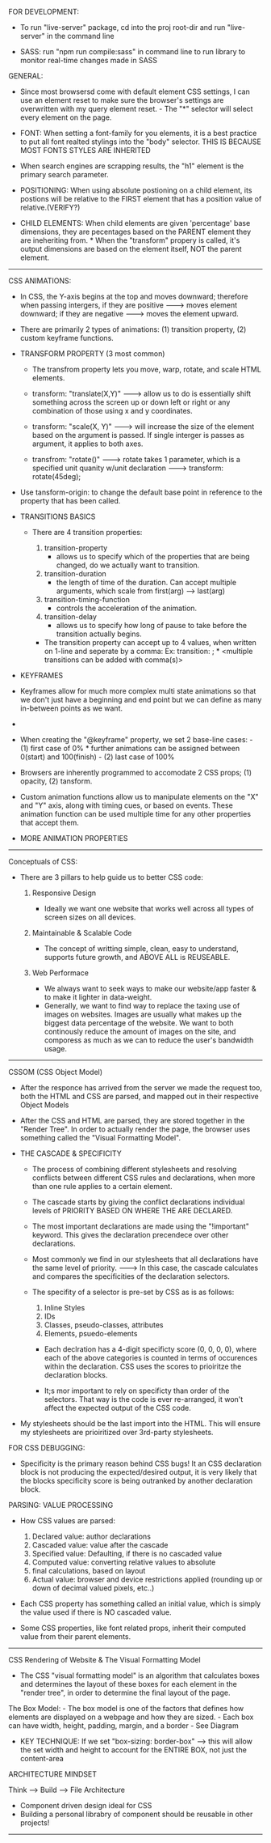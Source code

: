 FOR DEVELOPMENT:
- To run "live-server" package, cd into the proj root-dir and run "live-server" in the command line

- SASS: run "npm run compile:sass" in command line to run library to monitor real-time changes made in SASS



GENERAL:

- Since most browsersd come with default element CSS settings, I can use an element reset to make sure the browser's settings are overwritten with my query element reset. 
        - The "*" selector will select every element on the page.

- FONT: When setting a font-family for you elements, it is a best practice to put all font realted stylings into the "body" selector.  THIS IS BECAUSE MOST FONTS STYLES ARE INHERITED

- When search engines are scrapping results, the "h1" element is the primary search parameter.

- POSITIONING: When using absolute postioning on a child element, its postions will be relative to the FIRST element that has a position value of relative.(VERIFY?)

- CHILD ELEMENTS: When child elements are given 'percentage' base dimensions, they are pecentages based on the PARENT element they are ineheriting from.
        * When the "transform" propery is called, it's output dimensions are based on the element itself, NOT the parent element.





********************************************************************************************************************************************************************************

CSS ANIMATIONS:

* In CSS, the Y-axis begins at the top and moves downward; therefore when passing intergers, if they are positive ---> moves element downward; if they are 
negative ---> moves the element upward.

* There are primarily 2 types of animations: (1) transition property, (2) custom keyframe functions.

* TRANSFORM PROPERTY
    (3 most common)
    - The transfrom property lets you move, warp, rotate, and scale HTML elements.

    - transform: "translate(X,Y)" ---> allow us to do is essentially shift something across the screen up or down left or right or any combination of those using x and y coordinates.

    - transform: "scale(X, Y)" ---> will increase the size of the element based on the argument is passed. If single interger is passes as argument, it applies to both axes.

    - transfrom:  "rotate()" ---> rotate takes 1 parameter, which is a specified unit quanity w/unit declaration ---> transform: rotate(45deg);

* Use tansform-origin: to change the default base point in reference to the property that has been called.  


* TRANSITIONS BASICS
    - There are 4 transition properties:
        1. transition-property
            - allows us to specify which of the properties that are being changed, do we actually want to transition.
        2. transition-duration
            - the length of time of the duration. Can accept multiple arguments, which scale from first(arg) --> last(arg)  
        3. transition-timing-function
            -  controls the acceleration of the animation. 
        4. transition-delay
            - allows us to specify how long of pause to take before the transition actually begins. 

        * The transition property can accept up to 4 values, when written on 1-line and seperate by a comma:
            Ex:
                transition: <property><duration><timing-fx><delay>;
                                * <multiple transitions can be added with comma(s)>
                    

* KEYFRAMES

- Keyframes allow for much more complex multi state animations so that we don't just have a beginning and end point but we can define as many in-between points as we want.

- 

-  When creating the "@keyframe" property, we set 2 base-line cases:
        - (1) first case of 0%
            * further animations can be assigned between 0(start) and 100(finish)
        - (2) last case of 100%

- Browsers are inherently programmed to accomodate 2 CSS props; (1) opacity, (2) tansform.

- Custom animation functions allow us to manipulate elements on the "X" and "Y" axis, along with timing cues, or based on events.  These animation function can be used multiple time for any other properties that accept them.

* MORE ANIMATION PROPERTIES 

********************************************************************************************************************************************************************************

Conceptuals of CSS:

- There are 3 pillars to help guide us to better CSS code:
    1. Responsive Design
        - Ideally we want one website that works well across all types of screen sizes on all devices. 

    2. Maintainable & Scalable Code
        - The concept of writting simple, clean, easy to understand, supports future growth, and ABOVE ALL is REUSEABLE.

    3. Web Performace
        - We always want to seek ways to make our website/app faster & to make it lighter in data-weight.
        - Generally, we want to find way to replace the taxing use of images on websites. Images are usually what makes up the biggest data percentage of the website. We want to both continously reduce the amount of images on the site, and comporess as much as we can to reduce the user's bandwidth usage.

********************************************************************************************************************************************************************************


CSSOM (CSS Object Model)

- After the responce has arrived from the server we made the request too, both the HTML and CSS are parsed, and mapped out in their respective Object Models

- After the CSS and HTML are parsed, they are stored together in the "Render Tree". In order to actually render the page, the browser uses something called the "Visual Formatting Model".

* THE CASCADE & SPECIFICITY
    - The process of combining different stylesheets and resolving conflicts between different CSS rules and declarations, when more than one rule applies to a certain element. 

    - The cascade starts by giving the conflict declarations individual levels of PRIORITY BASED ON WHERE THE ARE DECLARED.

    - The most important declarations are made using the "!important" keyword. This gives the declaration precendece over other declarations. 

    - Most commonly we find in our stylesheets that all declarations have the same level of priority. ---> In this case, the cascade calculates and compares the specificities of the declaration selectors.  

    - The specifity of a selector is pre-set by CSS as is as follows:
        1. Inline Styles
        2. IDs
        3. Classes, pseudo-classes, attributes
        4. Elements, psuedo-elements
    
        * Each declration has a 4-digit specificty score (0, 0, 0, 0), where each of the above categories is counted in terms of occurences within the declaration. CSS uses the scores to prioiritze the declaration blocks. 

        * It;s mor important to rely on specificty than order of the selectors.  That way is the code is ever re-arranged, it won't affect the expected output of the CSS code. 

* My stylesheets should be the last import into the HTML.  This will ensure my stylesheets are prioiritized over 3rd-party stylesheets.


FOR CSS DEBUGGING:

* Specificity is the primary reason behind CSS bugs!  It an CSS declaration block is not producing the expected/desired output, it is very likely that the blocks specificity score is being outranked by another declaration block.  


PARSING: VALUE PROCESSING

- How CSS values are parsed:
    1. Declared value: author declarations
    2. Cascaded value: value after the cascade
    3. Specified value: Defaulting, if there is no cascaded value
    4. Computed value: converting relative values to absolute
    5. final calculations, based on layout
    6. Actual value: browser and device restrictions applied (rounding up or down of decimal valued pixels, etc..)

- Each CSS property has something called an initial value, which is simply the value used if there is NO cascaded value.

- Some CSS properties, like font related props, inherit their computed value from their parent elements.


********************************************************************************************************************************************************************************

CSS Rendering of Website & The Visual Formatting Model

- The CSS "visual formatting model" is an algorithm that calculates boxes and determines the layout of these boxes for each element in the "render tree", in order to determine the final layout of the page.

The Box Model:
    - The box model is one of the factors that defines how elements are displayed on a webpage and how they are sized.
    - Each box can have width, height, padding, margin, and a border
    - See Diagram

* KEY TECHNIQUE: 
    If we set "box-sizing: border-box" --> this will allow the set width and height to account for the ENTIRE BOX, not just the content-area



ARCHITECTURE MINDSET

Think --> Build --> File Architecture

- Component driven design ideal for CSS
- Building a personal librabry of component should be reusable in other projects!


********************************************************************************************************************************************************************************























